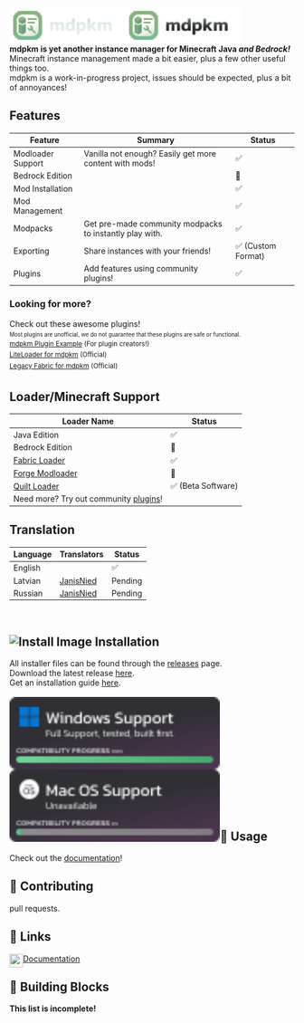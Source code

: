 <dl>
  <img src="./public/img/banners/brand_text.svg#gh-dark-mode-only" alt="mdpkm Text" align="left" height="64"/>
  <img src="./public/img/banners/brand_text_dark.svg#gh-light-mode-only" alt="mdpkm Text" align="left" height="64"/>
</dl>
<br/><br/><br/>

**mdpkm is yet another instance manager for Minecraft Java *and Bedrock!***</br>
Minecraft instance management made a bit easier, plus a few other useful things too.</br>
mdpkm is a work-in-progress project, issues should be expected, plus a bit of annoyances!

## Features
| Feature           | Summary                                                 | Status              |
|-------------------|---------------------------------------------------------|---------------------|
| Modloader Support | Vanilla not enough? Easily get more content with mods!  | ✅                 |
| Bedrock Edition   |                                                         | 🚧                 |
| Mod Installation  |                                                         | ✅                 |
| Mod Management    |                                                         | ✅                 |
| Modpacks          | Get pre-made community modpacks to instantly play with. | ✅                 |
| Exporting         | Share instances with your friends!                      | ✅ (Custom Format) |
| Plugins           | Add features using community plugins!                   | ✅                 |

### Looking for more?<br/>
Check out these awesome plugins!</br>
<sup><sub>Most plugins are unofficial, we do not guarantee that these plugins are safe or functional.</sub></sub><br/>
[mdpkm Plugin Example](https://github.com/Blookerss/mdpkm-example-plugin) (For plugin creators!)<br/>
[LiteLoader for mdpkm](https://github.com/Blookerss/mdpkm-liteloader-plugin) (Official)<br/>
[Legacy Fabric for mdpkm](https://github.com/Blookerss/mdpkm-legacy-fabric-plugin) (Official)<br/>

## Loader/Minecraft Support
| Loader Name                                                | Status             |
|------------------------------------------------------------|--------------------|
| Java Edition                                               | ✅                 |
| Bedrock Edition                                            | 🚧                 |
| [Fabric Loader](https://fabricmc.net/)                     | ✅                 |
| [Forge Modloader](https://minecraftforge.net/)             | 🚧                 |
| [Quilt Loader](https://quiltmc.org/)                       | ✅ (Beta Software) |
| Need more? Try out community [plugins](#looking-for-more)! |                     |

## Translation
| Language | Translators                                | Status  |
|----------|--------------------------------------------|---------|
| English  |                                            | ✅      |
| Latvian  | [JanisNied](https://twitter.com/JanisNied) | Pending |
| Russian  | [JanisNied](https://twitter.com/JanisNied) | Pending |

<br/>

## ![Install Image](https://img.icons8.com/fluency/24/000000/software-installer.png) Installation
All installer files can be found through the [releases](https://github.com/Blookerss/mdpkm/releases) page.<br/>
Download the latest release [here](https://github.com/Blookerss/mdpkm/releases/latest).<br/>
Get an installation guide [here](https://blookers.gitbook.io/mdpkm/installation).
<br/><br/>
<img src=".github/windows_support.svg" align="left" height="128"/>
<br/><br/><br/><br/><br/><br/>
<img src=".github/mac_support.svg" align="left" height="128"/>
<br/><br/><br/><br/><br/><br/>

## 🤔 Usage
Check out the [documentation](https://blookers.gitbook.io/mdpkm/getting-started)!
<br/>

## 🥰 Contributing
pull requests.
<br/>

## 🔗 Links
<dl>
  <img src="https://img.icons8.com/fluency/48/000000/documents.png" align="left" width="24" height="24"/>
  
  [Documentation](https://blookers.gitbook.io/mdpkm/)
</dl>

## 🧩 Building Blocks
**This list is incomplete!**
<br/>
